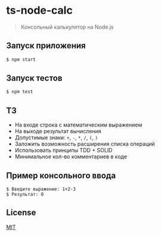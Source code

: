 # ts-node-calc
>Консольный калькулятор на Node.js

## Запуск приложения
```bash
$ npm start
```

## Запуск тестов
```bash
$ npm test
```

## ТЗ
* На входе строка с математическим выражением
* На выходе результат вычисления
* Допустимые знаки: `+`, `-`, `*`, `/`, `(`, `)`
* Заложить возможность расширения списка операций
* Использовать принципы TDD + SOLID
* Минимальное кол-во комментариев в коде

## Пример консольного ввода
```
$ Введите выражение: 1+2-3
$ Результат: 0
```

## License
[MIT](LICENSE)